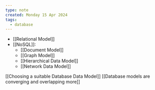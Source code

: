 ```yaml
---
type: note
created: Monday 15 Apr 2024
tags:
  - database
---
```

- [[Relational Model]] 
- [[NoSQL]]:
	- [[Document Model]]
	- [[Graph Model]]
	- [[Hierarchical Data Model]]
	- [[Network Data Model]]

[[Choosing a suitable Database Data Model]]
[[Database models are converging and overlapping more]]